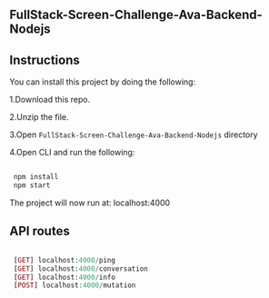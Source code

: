 ## FullStack-Screen-Challenge-Ava-Backend-Nodejs

## Instructions

You can install this project by doing the following:

1.Download this repo.

2.Unzip the file.

3.Open `FullStack-Screen-Challenge-Ava-Backend-Nodejs` directory

4.Open CLI and run the following:

```sh

 npm install
 npm start

```

The project will now run at: localhost:4000

## API routes

```php

 [GET] localhost:4000/ping
 [GET] localhost:4000/conversation
 [GET] localhost:4000/info
 [POST] localhost:4000/mutation

```